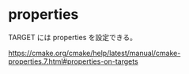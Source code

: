 # properties

TARGET には properties を設定できる。

<https://cmake.org/cmake/help/latest/manual/cmake-properties.7.html#properties-on-targets>
